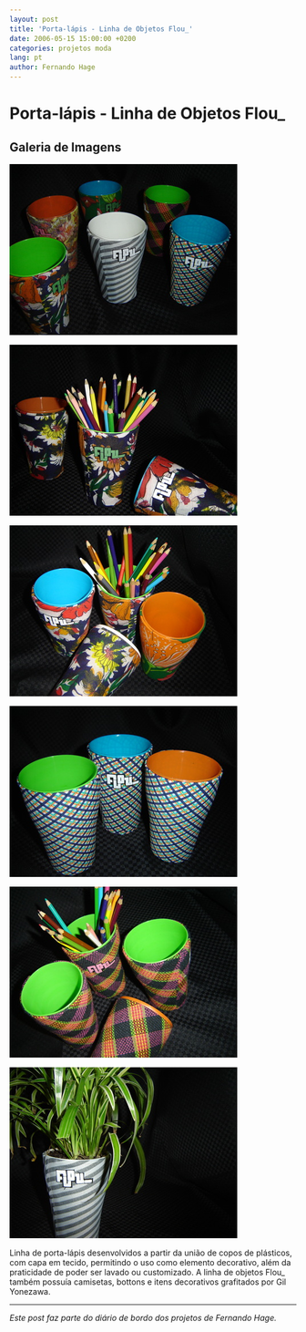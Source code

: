 ```yaml
---
layout: post
title: 'Porta-lápis - Linha de Objetos Flou_'
date: 2006-05-15 15:00:00 +0200
categories: projetos moda
lang: pt
author: Fernando Hage
---
```


# Porta-lápis - Linha de Objetos Flou_

## Galeria de Imagens

![Porta-lápis - Linha de Objetos Flou_](/assets/images/porta-lapis-linha-de-objetos-flou_-01.jpg)

![Porta-lápis - Linha de Objetos Flou_](/assets/images/porta-lapis-linha-de-objetos-flou_-02.jpg)

![Porta-lápis - Linha de Objetos Flou_](/assets/images/porta-lapis-linha-de-objetos-flou_-03.jpg)

![Porta-lápis - Linha de Objetos Flou_](/assets/images/porta-lapis-linha-de-objetos-flou_-04.jpg)

![Porta-lápis - Linha de Objetos Flou_](/assets/images/porta-lapis-linha-de-objetos-flou_-05.jpg)

![Porta-lápis - Linha de Objetos Flou_](/assets/images/porta-lapis-linha-de-objetos-flou_-06.jpg)

Linha de porta-lápis desenvolvidos a partir da união de copos de plásticos, com capa em tecido, permitindo o uso como elemento decorativo, além da praticidade de poder ser lavado ou customizado. A linha de objetos Flou_ também possuía camisetas, bottons e itens decorativos grafitados por Gil Yonezawa.

---

*Este post faz parte do diário de bordo dos projetos de Fernando Hage.*